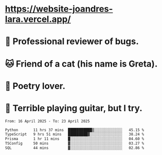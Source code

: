 # https://website-joandres-lara.vercel.app/
# 🐛 Professional reviewer of bugs.
# 🐱 Friend of a cat (his name is Greta).
# 📜 Poetry lover.
# 🎸 Terrible playing guitar, but I try.

<!--START_SECTION:waka-->

```txt
From: 16 April 2025 - To: 23 April 2025

Python       11 hrs 37 mins  ███████████▒░░░░░░░░░░░░░   45.15 %
TypeScript   9 hrs 51 mins   █████████▓░░░░░░░░░░░░░░░   38.24 %
Prisma       1 hr 11 mins    █░░░░░░░░░░░░░░░░░░░░░░░░   04.60 %
TSConfig     50 mins         ▓░░░░░░░░░░░░░░░░░░░░░░░░   03.27 %
SQL          44 mins         ▓░░░░░░░░░░░░░░░░░░░░░░░░   02.86 %
```

<!--END_SECTION:waka-->
